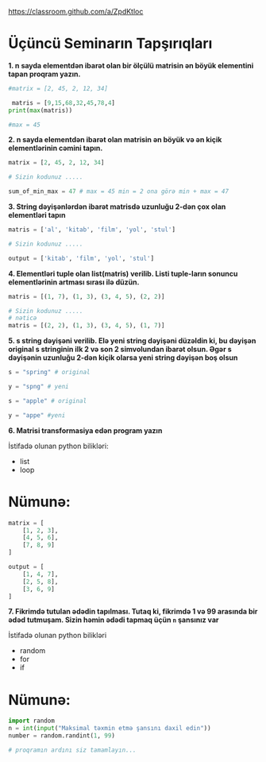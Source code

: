 https://classroom.github.com/a/ZpdKtloc

# Üçüncü Seminarın Tapşırıqları

**1. n sayda elementdən ibarət olan bir ölçülü matrisin ən böyük elementini tapan proqram yazın.**

```python
#matrix = [2, 45, 2, 12, 34]

 matris = [9,15,68,32,45,78,4]
print(max(matris))

#max = 45
```

**2. n sayda elementdən ibarət olan matrisin ən böyük və ən kiçik elementlərinin cəmini tapın.**
```python
matrix = [2, 45, 2, 12, 34]

# Sizin kodunuz .....

sum_of_min_max = 47 # max = 45 min = 2 ona görə min + max = 47
```

**3. String dəyişənlərdən ibarət matrisdə uzunluğu 2-dən çox olan elementləri tapın**

```python
matris = ['al', 'kitab', 'film', 'yol', 'stul']

# Sizin kodunuz .....

output = ['kitab', 'film', 'yol', 'stul']
```

**4. Elementləri tuple olan list(matris) verilib. Listi tuple-ların sonuncu elementlərinin artması sırası ilə düzün.**

```python
matris = [(1, 7), (1, 3), (3, 4, 5), (2, 2)]

# Sizin kodunuz .....
# nəticə
matris = [(2, 2), (1, 3), (3, 4, 5), (1, 7)]

```

**5. s string dəyişəni verilib. Elə yeni string dəyişəni düzəldin ki, bu dəyişən original s stringinin ilk 2 və son 2 simvolundan ibarət olsun. Əgər s dəyişənin uzunluğu 2-dən kiçik olarsa yeni string dəyişən boş olsun**

```python
s = "spring" # original 

y = "spng" # yeni

s = "apple" # original

y = "appe" #yeni

```

**6. Matrisi transformasiya edən program yazın**

İstifadə olunan python bilikləri:
 - list
 - loop
# Nümunə:
```python
matrix = [
    [1, 2, 3],
    [4, 5, 6],
    [7, 8, 9]
]

output = [
    [1, 4, 7],
    [2, 5, 8],
    [3, 6, 9]
]
```
**7. Fikrimdə tutulan ədədin tapılması. Tutaq ki, fikrimdə 1 və 99 arasında bir ədəd tutmuşam. Sizin həmin ədədi tapmaq üçün `n` şansınız var**

İstifadə olunan python bilikləri
 - random
 - for
 - if

# Nümunə:
```python
import random
n = int(input("Maksimal təxmin etmə şansını daxil edin"))
number = random.randint(1, 99)

# proqramın ardını siz tamamlayın...
```
